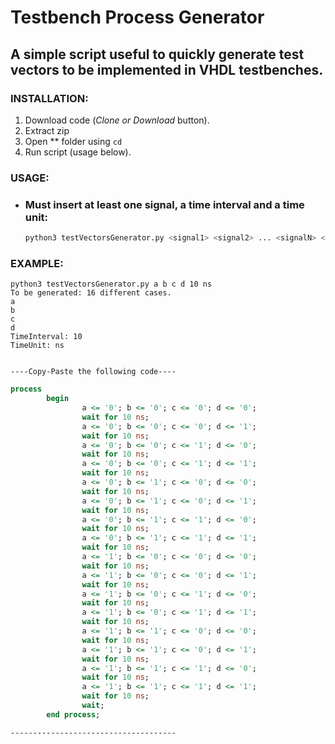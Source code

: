 # Testbench Process Generator

## A simple script useful to quickly generate test vectors to be implemented in VHDL testbenches.

### INSTALLATION:

1. Download code (*Clone or Download* button).
2. Extract zip
3. Open ** folder using ```cd ```
4. Run script (usage below).

### USAGE:
* ### Must insert at least one signal, a time interval and a time unit:

    ```bash
    python3 testVectorsGenerator.py <signal1> <signal2> ... <signalN> <Time_Interval> <Time_Unit>
    ```

### EXAMPLE:

```
python3 testVectorsGenerator.py a b c d 10 ns
To be generated: 16 different cases.
a
b
c
d
TimeInterval: 10
TimeUnit: ns


----Copy-Paste the following code----
```
```VHDL
process
        begin
                a <= '0'; b <= '0'; c <= '0'; d <= '0'; 
                wait for 10 ns;
                a <= '0'; b <= '0'; c <= '0'; d <= '1'; 
                wait for 10 ns;
                a <= '0'; b <= '0'; c <= '1'; d <= '0'; 
                wait for 10 ns;
                a <= '0'; b <= '0'; c <= '1'; d <= '1'; 
                wait for 10 ns;
                a <= '0'; b <= '1'; c <= '0'; d <= '0'; 
                wait for 10 ns;
                a <= '0'; b <= '1'; c <= '0'; d <= '1'; 
                wait for 10 ns;
                a <= '0'; b <= '1'; c <= '1'; d <= '0'; 
                wait for 10 ns;
                a <= '0'; b <= '1'; c <= '1'; d <= '1'; 
                wait for 10 ns;
                a <= '1'; b <= '0'; c <= '0'; d <= '0'; 
                wait for 10 ns;
                a <= '1'; b <= '0'; c <= '0'; d <= '1'; 
                wait for 10 ns;
                a <= '1'; b <= '0'; c <= '1'; d <= '0'; 
                wait for 10 ns;
                a <= '1'; b <= '0'; c <= '1'; d <= '1'; 
                wait for 10 ns;
                a <= '1'; b <= '1'; c <= '0'; d <= '0'; 
                wait for 10 ns;
                a <= '1'; b <= '1'; c <= '0'; d <= '1'; 
                wait for 10 ns;
                a <= '1'; b <= '1'; c <= '1'; d <= '0'; 
                wait for 10 ns;
                a <= '1'; b <= '1'; c <= '1'; d <= '1'; 
                wait for 10 ns;
                wait;
        end process;
```
```
-------------------------------------
```